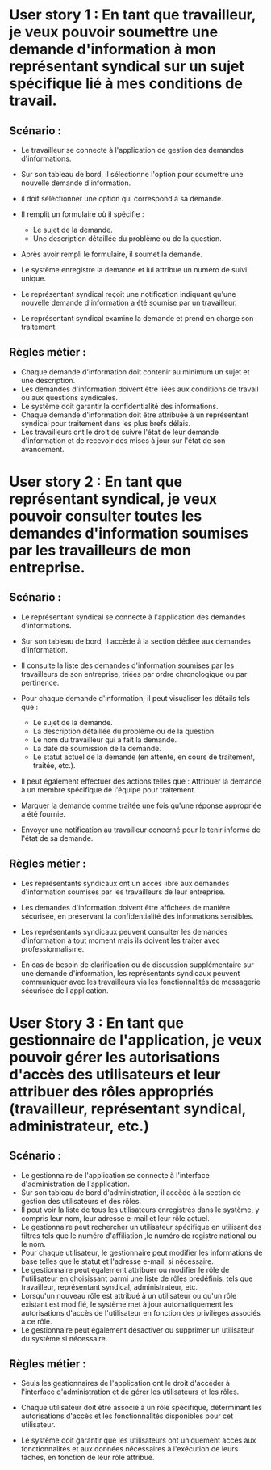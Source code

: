  # User story 1 : En tant que travailleur, je veux pouvoir soumettre une demande d'information à mon représentant syndical sur un sujet spécifique lié à mes conditions de travail. #

## Scénario : ##

- Le travailleur se connecte à l'application de gestion des demandes d'informations.
- Sur son tableau de bord, il sélectionne l'option pour soumettre une nouvelle demande d'information.
- il doit séléctionner une option qui correspond à sa demande.
- Il remplit un formulaire où il spécifie :
   - Le sujet de la demande.
   - Une description détaillée du problème ou de la question.
   
- Après avoir rempli le formulaire, il soumet la demande.
- Le système enregistre la demande et lui attribue un numéro de suivi unique.
- Le représentant syndical reçoit une notification indiquant qu'une nouvelle demande d'information a été soumise par un travailleur.
- Le représentant syndical examine la demande et prend en charge son traitement.

## Règles métier : ##



- Chaque demande d'information doit contenir au minimum un sujet et une description.
- Les demandes d'information doivent être liées aux conditions de travail ou aux questions syndicales.
- Le système doit garantir la confidentialité des informations.
- Chaque demande d'information doit être attribuée à un représentant syndical pour traitement dans les plus brefs délais.
- Les travailleurs ont le droit de suivre l'état de leur demande d'information et de recevoir des mises à jour sur l'état de son avancement.

# User story 2 :  En tant que représentant syndical, je veux pouvoir consulter toutes les demandes d'information soumises par les travailleurs de mon entreprise. #
 
 ## Scénario : ##

- Le représentant syndical se connecte à l'application  des demandes d'informations.
- Sur son tableau de bord, il accède à la section dédiée aux demandes d'information.
- Il consulte la liste des demandes d'information soumises par les travailleurs de son entreprise, triées par ordre chronologique ou par pertinence.
- Pour chaque demande d'information, il peut visualiser les détails tels que :
    - Le sujet de la demande.
    - La description détaillée du problème ou de la question.
    - Le nom du travailleur qui a fait la demande.
    - La date de soumission de la demande.
    - Le statut actuel de la demande (en attente, en cours de traitement, traitée, etc.).

- Il peut également effectuer des actions telles que :
Attribuer la demande à un membre spécifique de l'équipe pour traitement.
- Marquer la demande comme traitée une fois qu'une réponse appropriée a été fournie.
- Envoyer une notification au travailleur concerné pour le tenir informé de l'état de sa demande.

## Règles métier : ##

- Les représentants syndicaux ont un accès libre aux demandes d'information soumises par les travailleurs de leur entreprise.
- Les demandes d'information doivent être affichées de manière sécurisée, en préservant la confidentialité des informations sensibles.
- Les représentants syndicaux peuvent consulter les demandes d'information à tout moment mais ils doivent les traiter avec professionnalisme.

- En cas de besoin de clarification ou de discussion supplémentaire sur une demande d'information, les représentants syndicaux peuvent communiquer avec les travailleurs via les fonctionnalités de messagerie sécurisée de l'application.

# User Story 3 : En tant que gestionnaire de l'application, je veux pouvoir gérer les autorisations d'accès des utilisateurs et leur attribuer des rôles appropriés (travailleur, représentant syndical, administrateur, etc.) #

## Scénario : ##

- Le gestionnaire de l'application se connecte à l'interface d'administration de l'application.
- Sur son tableau de bord d'administration, il accède à la section de gestion des utilisateurs et des rôles.
- Il peut voir la liste de tous les utilisateurs enregistrés dans le système, y compris leur nom, leur adresse e-mail et leur rôle actuel.
- Le gestionnaire peut rechercher un utilisateur spécifique en utilisant des filtres tels que le numéro d'affiliation ,le numéro de registre national ou le nom.
- Pour chaque utilisateur, le gestionnaire peut modifier les informations de base telles que le statut et l'adresse e-mail, si nécessaire.
- Le gestionnaire peut également attribuer ou modifier le rôle de l'utilisateur en choisissant parmi une liste de rôles prédéfinis, tels que travailleur, représentant syndical, administrateur, etc.
- Lorsqu'un nouveau rôle est attribué à un utilisateur ou qu'un rôle existant est modifié, le système met à jour automatiquement les autorisations d'accès de l'utilisateur en fonction des privilèges associés à ce rôle.
- Le gestionnaire peut également désactiver ou supprimer un utilisateur du système si nécessaire.

## Règles métier : ##

- Seuls les gestionnaires de l'application ont le droit d'accéder à l'interface d'administration et de gérer les utilisateurs et les rôles.
- Chaque utilisateur doit être associé à un rôle spécifique, déterminant les autorisations d'accès et les fonctionnalités disponibles pour cet utilisateur.


- Le système doit garantir que les utilisateurs ont uniquement accès aux fonctionnalités et aux données nécessaires à l'exécution de leurs tâches, en fonction de leur rôle attribué.

















